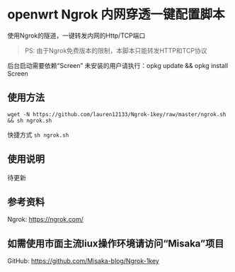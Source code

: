 # openwrt Ngrok 内网穿透一键配置脚本

使用Ngrok的隧道，一键转发内网的Http/TCP端口

> PS: 由于Ngrok免费版本的限制，本脚本只能转发HTTP和TCP协议

后台启动需要依赖“Screen”
未安装的用户请执行：opkg update && opkg install Screen

## 使用方法

```shell
wget -N https://github.com/lauren12133/Ngrok-1key/raw/master/ngrok.sh && sh ngrok.sh
```

快捷方式 `sh ngrok.sh`

## 使用说明

待更新

## 参考资料

Ngrok: https://ngrok.com/

## 如需使用市面主流liux操作环境请访问“Misaka”项目

GitHub: https://github.com/Misaka-blog/Ngrok-1key
